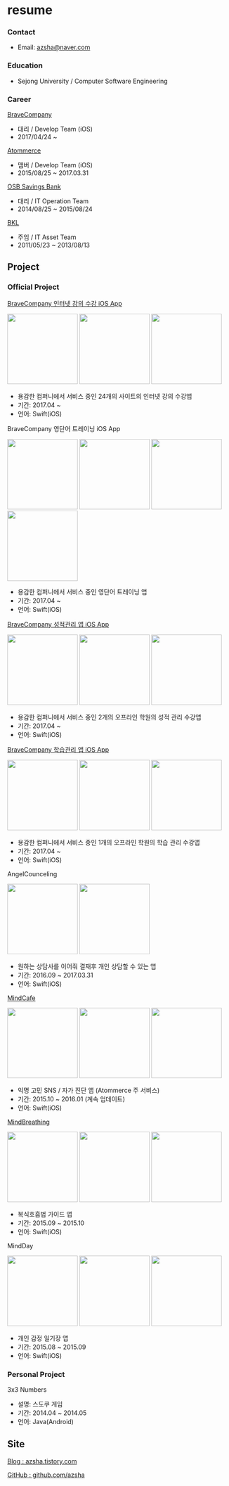 # resume
### Contact
* Email: azsha@naver.com

### Education
* Sejong University / Computer Software Engineering

### Career
[BraveCompany](http://www.bravecompany.net)
* 대리 / Develop Team (iOS)
* 2017/04/24 ~

[Atommerce](http://www.mindcafe.co.kr)
* 맴버 / Develop Team (iOS)
* 2015/08/25 ~ 2017.03.31

[OSB Savings Bank](https://www.osb.co.kr)
* 대리 / IT Operation Team
* 2014/08/25 ~ 2015/08/24

[BKL](http://bkl.co.kr)
* 주임 / IT Asset Team
* 2011/05/23 ~ 2013/08/13

## Project

### Official Project
[BraveCompany 인터넷 강의 수강 iOS App](https://itunes.apple.com/kr/app/덩허접공무원영어-이박사-영어-인강/id1080363471?mt=8)

<img src="images/dhj01.jpg" width="160"/> <img src="images/dhj02.jpg" width="160"/> <img src="images/dhj03.jpg" width="160"/>
* 용감한 컴퍼니에서 서비스 중인 24개의 사이트의 인터넷 강의 수강앱
* 기간: 2017.04 ~
* 언어: Swift(iOS)

BraveCompany 영단어 트레이닝 iOS App

<img src="images/word01.png" width="160"/> <img src="images/word02.png" width="160"/> <img src="images/word03.png" width="160"/> <img src="images/word04.png" width="160"/>

* 용감한 컴퍼니에서 서비스 중인 영단어 트레이닝 앱
* 기간: 2017.04 ~
* 언어: Swift(iOS)


[BraveCompany 성적관리 앱 iOS App](https://itunes.apple.com/nl/app/김승봉경찰팀-성적관리앱-모두의경찰-기출-모의고사/id1272040943?mt=8)

<img src="images/bong01.jpg" width="160"/> <img src="images/bong02.jpg" width="160"/> <img src="images/bong03.jpg" width="160"/>
* 용감한 컴퍼니에서 서비스 중인 2개의 오프라인 학원의 성적 관리 수강앱
* 기간: 2017.04 ~
* 언어: Swift(iOS)


[BraveCompany 학습관리 앱 iOS App](https://itunes.apple.com/us/app/가비-국어-학습관리앱-이근갑-선생님/id1335886842?mt=8)

<img src="images/gabi01.jpg" width="160"/> <img src="images/gabi02.jpg" width="160"/> <img src="images/gabi03.jpg" width="160"/>
* 용감한 컴퍼니에서 서비스 중인 1개의 오프라인 학원의 학습 관리 수강앱
* 기간: 2017.04 ~
* 언어: Swift(iOS)


AngelCounceling

<img src="images/mindangel.PNG" width="160"/> <img src="images/mindangel2.PNG" width="160"/>
* 원하는 상담사를 이어줘 결재후 개인 상담할 수 있는 앱
* 기간: 2016.09 ~ 2017.03.31
* 언어: Swift(iOS)


[MindCafe](https://itunes.apple.com/kr/app/maindeukape/id1071543312?mt=8)

<img src="images/mindcafe1.png" width="160"/> <img src="images/mindcafe2.png" width="160"/> <img src="images/mindcafe3.png" width="160"/>
* 익명 고민 SNS / 자가 진단 앱 (Atommerce 주 서비스)
* 기간: 2015.10 ~ 2016.01 (계속 업데이트)
* 언어: Swift(iOS)


[MindBreathing](https://itunes.apple.com/kr/app/maindeubeuliding/id1076233168?mt=8)

<img src="images/mindbreathing1.png" width="160"/> <img src="images/mindbreathing2.png" width="160"/> <img src="images/mindbreathing3.png" width="160"/>
* 복식호흡법 가이드 앱
* 기간: 2015.09 ~ 2015.10
* 언어: Swift(iOS)


MindDay

<img src="images/minday1.png" width="160"/> <img src="images/minday2.png" width="160"/> <img src="images/minday3.png" width="160"/>
* 개인 감정 일기장 앱
* 기간: 2015.08 ~ 2015.09
* 언어: Swift(iOS)


### Personal Project
3x3 Numbers
* 설명: 스도쿠 게임
* 기간: 2014.04 ~ 2014.05
* 언어: Java(Android)

## Site
[Blog : azsha.tistory.com](http://azsha.tistory.com)

[GitHub : github.com/azsha](http://www.github.com/azsha)
